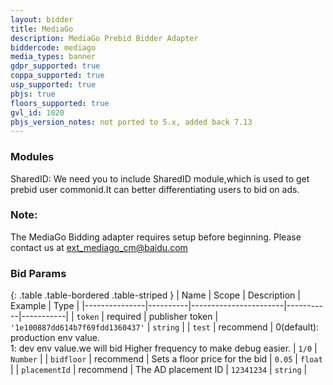 ```yaml
---
layout: bidder
title: MediaGo
description: MediaGo Prebid Bidder Adapter
biddercode: mediago
media_types: banner
gdpr_supported: true
coppa_supported: true
usp_supported: true
pbjs: true
floors_supported: true
gvl_id: 1020
pbjs_version_notes: not ported to 5.x, added back 7.13
---
```

### Modules

SharedID: We need you to include SharedID module,which is used to get prebid user commonid.It can better differentiating users to bid on ads.

### Note:

The MediaGo Bidding adapter requires setup before beginning. Please contact us at <ext_mediago_cm@baidu.com>

### Bid Params

{: .table .table-bordered .table-striped }
| Name          | Scope    | Description           | Example   | Type      |
|---------------|----------|-----------------------|-----------|-----------|
| `token`      | required | publisher token        | `'1e100887dd614b7f69fdd1360437'`    | `string` |
| `test` | recommend | 0(default): production env value. <br> 1: dev env value.we will bid Higher frequency to make debug easier.  | `1/0` | `Number` |
| `bidfloor` | recommend | Sets a floor price for the bid | `0.05` | `float` |
| `placementId` | recommend | The AD placement ID | `12341234` | `string` |
